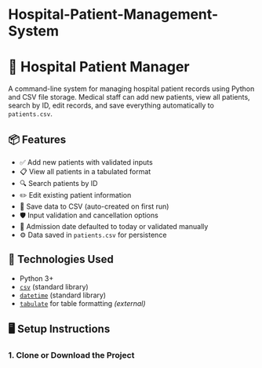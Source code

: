 # Hospital-Patient-Management-System
# 🏥 Hospital Patient Manager

A command-line system for managing hospital patient records using Python and CSV file storage. Medical staff can add new patients, view all patients, search by ID, edit records, and save everything automatically to `patients.csv`.

## 📦 Features

- ✅ Add new patients with validated inputs
- 📋 View all patients in a tabulated format
- 🔍 Search patients by ID
- ✏️ Edit existing patient information
- 💾 Save data to CSV (auto-created on first run)
- 🛡️ Input validation and cancellation options
- 📅 Admission date defaulted to today or validated manually
- ⚙️ Data saved in `patients.csv` for persistence

## 🧰 Technologies Used

- Python 3+
- [`csv`](https://docs.python.org/3/library/csv.html) (standard library)
- [`datetime`](https://docs.python.org/3/library/datetime.html) (standard library)
- [`tabulate`](https://pypi.org/project/tabulate/) for table formatting *(external)*

## 🖥️ Setup Instructions

### 1. Clone or Download the Project

